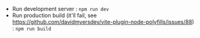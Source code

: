 - Run development server : `npm run dev`
- Run production build (it'll fail, see https://github.com/davidmyersdev/vite-plugin-node-polyfills/issues/88) : `npm run build`